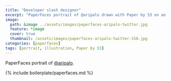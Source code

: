 ```yaml
---
title: "Developer slash designer"
excerpt: "PaperFaces portrait of @aripalo drawn with Paper by 53 on an iPad."
image: 
  path: &image ../assets/images/paperfaces-aripalo-twitter.jpg 
  feature: *image
  cover: true
  thumbnail: /assets/images/paperfaces-aripalo-twitter-150.jpg
categories: [paperfaces]
tags: [portrait, illustration, Paper by 53]
---
```


PaperFaces portrait of [@aripalo](https://twitter.com/aripalo).

{% include boilerplate/paperfaces.md %}
